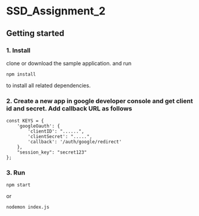 # SSD_Assignment_2

## Getting started

### 1. Install

clone or download the sample application. and run

```npm install```

to install all related dependencies.

### 2. Create a new app in google developer console and get client id and secret. Add callback URL as follows

```
const KEYS = {
    'googleOauth': {
        'clientID': "......",
        'clientSecret': ".....",
        'callback': '/auth/google/redirect'
    },
    "session_key": "secret123"
};

```

### 3. Run

```
npm start
```
or
```
nodemon index.js
```


